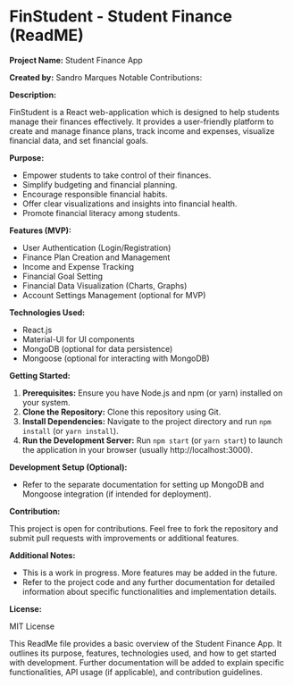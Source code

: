 # FinStudent - Student Finance (ReadME)

**Project Name:** Student Finance App

**Created by:** Sandro Marques
Notable Contributions: 

**Description:**

FinStudent is a React web-application which is designed to help students manage their finances effectively. It provides a user-friendly platform to create and manage finance plans, track income and expenses, visualize financial data, and set financial goals. 

**Purpose:**

- Empower students to take control of their finances.
- Simplify budgeting and financial planning.
- Encourage responsible financial habits.
- Offer clear visualizations and insights into financial health.
- Promote financial literacy among students.

**Features (MVP):**

- User Authentication (Login/Registration)
- Finance Plan Creation and Management
- Income and Expense Tracking
- Financial Goal Setting
- Financial Data Visualization (Charts, Graphs)
- Account Settings Management (optional for MVP)

**Technologies Used:**

- React.js
- Material-UI for UI components
- MongoDB (optional for data persistence)
- Mongoose (optional for interacting with MongoDB)

**Getting Started:**

1. **Prerequisites:** Ensure you have Node.js and npm (or yarn) installed on your system.
2. **Clone the Repository:** Clone this repository using Git.
3. **Install Dependencies:** Navigate to the project directory and run `npm install` (or `yarn install`).
4. **Run the Development Server:** Run `npm start` (or `yarn start`) to launch the application in your browser (usually http://localhost:3000).

**Development Setup (Optional):**

- Refer to the separate documentation for setting up MongoDB and Mongoose integration (if intended for deployment).

**Contribution:**

This project is open for contributions. Feel free to fork the repository and submit pull requests with improvements or additional features.

**Additional Notes:**

- This is a work in progress. More features may be added in the future.
- Refer to the project code and any further documentation for detailed information about specific functionalities and implementation details.

**License:**

MIT License

This ReadMe file provides a basic overview of the Student Finance App. It outlines its purpose, features, technologies used, and how to get started with development. Further documentation will be added to explain specific functionalities, API usage (if applicable), and contribution guidelines.
